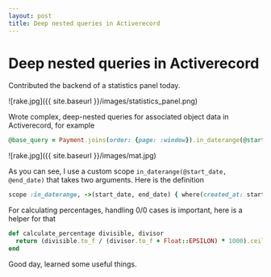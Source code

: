 ```yaml
---
layout: post
title: Deep nested queries in Activerecord
---
```

# Deep nested queries in Activerecord

Contributed the backend of a statistics panel today.

![rake.jpg]({{ site.baseurl }}/images/statistics_panel.png)

Wrote complex, deep-nested queries for associated object data in Activerecord, for example

```ruby
@base_query = Payment.joins(order: {page: :window}).in_daterange(@start_date, @end_date).where("windows.id = ?", window.id).where("provider = ?", @payment_system.provider)
```

![rake.jpg]({{ site.baseurl }}/images/mat.jpg)

As you can see, I use a custom scope `in_daterange(@start_date, @end_date)` that takes two arguments. Here is the definition

```ruby
scope :in_daterange, ->(start_date, end_date) { where(created_at: start_date.to_date.beginning_of_day..end_date.to_date.end_of_day) }
```

For calculating percentages, handling 0/0 cases is important, here is a helper for that

```ruby
def calculate_percentage divisible, divisor
  return (divisible.to_f / (divisor.to_f + Float::EPSILON) * 1000).ceil / 10.0
end
```

Good day, learned some useful things.
